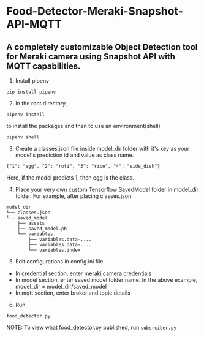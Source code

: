 # Food-Detector-Meraki-Snapshot-API-MQTT

## A completely customizable Object Detection tool for Meraki camera using Snapshot API with MQTT capabilities.

1. Install pipenv

```
pip install pipenv
```

2. In the root directory,

```
pipenv install
```

to install the packages and then to use an environment(shell)

```
pipenv shell
```

3. Create a classes.json file inside model_dir folder with it's key as your model's prediction id and value as class name.

```
{"1": "egg", "2": "roti", "3": "rice", "4": "side_dish"}
``` 

Here, if the model predicts 1, then egg is the class.

4. Place your very own custom Tensorflow SavedModel folder in model_dir folder. For example, after placing classes.json

```
model_dir
└── classes.json
└── saved_model
    ├── assets
    ├── saved_model.pb
    └── variables
        ├── variables.data-....
        ├── variables.data-....
        └── variables.index
``` 

5. Edit configurations in config.ini file.

* In credential section, enter meraki camera credentials
* In model section, enter saved model folder name. In the above example, model_dir = model_dir/saved_model
* In mqtt section, enter broker and topic details

6. Run 

```
food_detector.py
```

NOTE: To view what food_detector.py published, run ```subsrciber.py```
